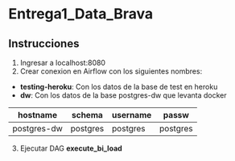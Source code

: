 # Entrega1_Data_Brava

## Instrucciones

1. Ingresar a localhost:8080
2. Crear conexion en Airflow con los siguientes nombres:
 - **testing-heroku**: Con los datos de la base de test en heroku
 - **dw**: Con los datos de la base postgres-dw que levanta docker

|hostname|schema|username|passw|
|---|---|---|---|
|postgres-dw  | postgres  | postgres  |  postgres |   |

3. Ejecutar DAG **execute_bi_load**